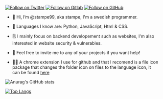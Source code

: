 [![Follow on Twitter](https://img.shields.io/badge/Follow-Twitter-1DA1F2.svg)](https://twitter.com/Jeff-Bezos)
[![Follow on Gitlab](https://img.shields.io/badge/Follow-Gitlab-2867B2.svg)](https://gitlab.com/stampe99)
[![Follow on GitHub](https://img.shields.io/badge/Follow-GitHub-6cc644.svg)](https://github.com/stampe99)

- 👋 Hi, I’m @stampe99, aka stampe, I'm a swedish programmer. 

- 📂 Languages I know are: Python, JavaScript, Html & CSS. 

- 🗒️ I mainly focus on backend developement such as websites, I'm also interested in website security & vulnerables. 

- 📌 Feel free to invite me to any of your projects if you want help! 

- 👨‍💻 A chrome extension I use for github and that I recomend is a file icon package that changes the folder icon on files to the language icon, it can be found [here](https://chrome.google.com/webstore/detail/file-icons-for-github-and/ficfmibkjjnpogdcfhfokmihanoldbfe/related)

![Anurag's GitHub stats](https://github-readme-stats.vercel.app/api?username=stampe99&show_icons=true&theme=Gradient)

[![Top Langs](https://github-readme-stats.vercel.app/api/top-langs/?username=stampe99&?hide=css,html)](https://github.com/anuraghazra/github-readme-stats)
